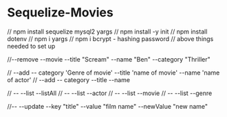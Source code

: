 # Sequelize-Movies

// npm install sequelize mysql2 yargs
// npm install -y init
// npm install dotenv
// npm i yargs
// npm i bcrypt - hashing password
// above things needed to set up

<!-- DELETE -->

//--remove --movie --title "Scream" --name "Ben" --category "Thriller"

<!-- ADD -->

// --add -- category 'Genre of movie' --title 'name of movie' --name 'name of actor'
// --add -- category --title --name

<!-- LIST -->

// -- --list --listAll
// -- --list --actor
// -- --list --movie
// -- --list --genre

<!-- UPDATE -->

<!-- UPDATE IN MOVIES -->

//-- --update --key "title" --value "film name" --newValue "new name"
